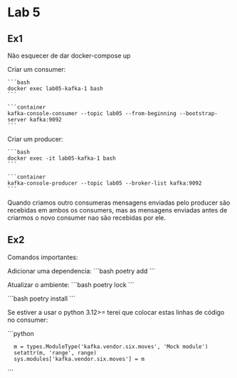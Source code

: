 # Lab 5

## Ex1

Não esquecer de dar docker-compose up

Criar um consumer:
    
    ```bash
    docker exec lab05-kafka-1 bash  
    ```

    ```container
    kafka-console-consumer --topic lab05 --from-beginning --bootstrap-server kafka:9092
    ```
Criar um producer:

    ```bash
    docker exec -it lab05-kafka-1 bash 
    ```

    ```container
    kafka-console-producer --topic lab05 --broker-list kafka:9092
    ```
Quando criamos outro consumeras mensagens enviadas pelo producer são recebidas em ambos os consumers, mas as mensagens enviadas
antes de criarmos o novo consumer nao são recebidas por ele.

## Ex2

Comandos importantes:

Adicionar uma dependencia:
´´´bash
   poetry add <library>
´´´


Atualizar o ambiente:
´´´bash
poetry lock
´´´

´´´bash
poetry install
´´´

Se estiver a usar o python 3.12>= terei que colocar estas linhas de código no consumer:

´´´python

      m = types.ModuleType('kafka.vendor.six.moves', 'Mock module')
      setattr(m, 'range', range)
      sys.modules['kafka.vendor.six.moves'] = m

´´´


